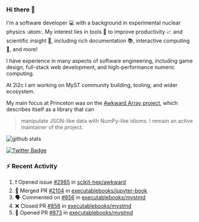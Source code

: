 ### Hi there 👋 

I'm a software developer 💻 with a background in experimental nuclear physics :atom:. My interest lies in tools :wrench: to improve productivity :chart_with_upwards_trend: and scientific insight :telescope:, including rich documentation 📚, interactive computing 🧮, and more! 

I have experience in many aspects of software engineering, including game design, full-stack web development, and high-performance numeric computing. 

At 2i2c I am working on MyST community building, tooling, and wider ecosystem. 

My main focus at Princeton was on the [Awkward Array project](awkward-array.org/), which describes itself as a library that can 
> manipulate JSON-like data with NumPy-like idioms. I remain an active maintainer of the project. 

![github stats](https://github-readme-stats.vercel.app/api?username=agoose77&show_icons=true&hide_rank=true&hide_title=true&bg_color=30,e76445,904e95&text_color=efe3ec&icon_color=efe3ec)
<!--
**agoose77/agoose77** is a ✨ _special_ ✨ repository because its `README.md` (this file) appears on your GitHub profile.

Here are some ideas to get you started:

- 🔭 I’m currently working on ...
- 🌱 I’m currently learning ...
- 👯 I’m looking to collaborate on ...
- 🤔 I’m looking for help with ...
- 💬 Ask me about ...
- 📫 How to reach me: ...
- 😄 Pronouns: ...
- ⚡ Fun fact: ...
-->

[![Twitter Badge](https://img.shields.io/twitter/follow/agoose77?style=flat-square&logo=Twitter&logoColor=white&color=cornflowerblue)](https://twitter.com/agoose77)

### :zap: Recent Activity

<!--START_SECTION:activity-->
1. ❗ Opened issue [#2985](https://github.com/scikit-hep/awkward/issues/2985) in [scikit-hep/awkward](https://github.com/scikit-hep/awkward)
2. 🎉 Merged PR [#2104](https://github.com/executablebooks/jupyter-book/pull/2104) in [executablebooks/jupyter-book](https://github.com/executablebooks/jupyter-book)
3. 🗣 Commented on [#856](https://github.com/executablebooks/mystmd/pull/856#issuecomment-1908722900) in [executablebooks/mystmd](https://github.com/executablebooks/mystmd)
4. ❌ Closed PR [#856](https://github.com/executablebooks/mystmd/pull/856) in [executablebooks/mystmd](https://github.com/executablebooks/mystmd)
5. 💪 Opened PR [#873](https://github.com/executablebooks/mystmd/pull/873) in [executablebooks/mystmd](https://github.com/executablebooks/mystmd)
<!--END_SECTION:activity-->
